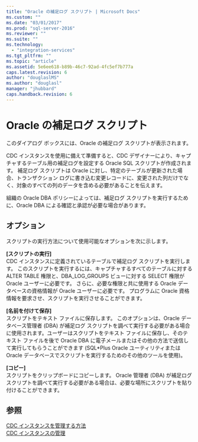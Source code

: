 ```yaml
---
title: "Oracle の補足ログ スクリプト | Microsoft Docs"
ms.custom: ""
ms.date: "03/01/2017"
ms.prod: "sql-server-2016"
ms.reviewer: ""
ms.suite: ""
ms.technology: 
  - "integration-services"
ms.tgt_pltfrm: ""
ms.topic: "article"
ms.assetid: 5e6ee618-b89b-46c7-92ad-4fc5ef7b777a
caps.latest.revision: 6
author: "douglaslMS"
ms.author: "douglasl"
manager: "jhubbard"
caps.handback.revision: 6
---
```

# Oracle の補足ログ スクリプト
  このダイアログ ボックスには、Oracle の補足ログ スクリプトが表示されます。  
  
 CDC インスタンスを使用に備えて準備すると、CDC デザイナーにより、キャプチャするテーブル用の補足ログを設定する Oracle SQL スクリプトが作成されます。 補足ログ スクリプトは Oracle に対し、特定のテーブルが更新された場合、トランザクション ログに書き込む変更レコードに、変更された列だけでなく、対象のすべての列のデータを含める必要があることを伝えます。  
  
 組織の Oracle DBA ポリシーによっては、補足ログ スクリプトを実行するために、Oracle DBA による確認と承認が必要な場合があります。  
  
## オプション  
 スクリプトの実行方法について使用可能なオプションを次に示します。  
  
 **[スクリプトの実行]**  
 CDC インスタンスに定義されているテーブルで補足ログ スクリプトを実行します。 このスクリプトを実行するには、キャプチャするすべてのテーブルに対する ALTER TABLE 権限と、DBA_LOG_GROUPS ビューに対する SELECT 権限が Oracle ユーザーに必要です。 さらに、必要な権限と共に使用する Oracle データベースの資格情報が Oracle ユーザーに必要です。 プログラムに Oracle 資格情報を要求させ、スクリプトを実行させることができます。  
  
 **[名前を付けて保存]**  
 スクリプトをテキスト ファイルに保存します。 このオプションは、Oracle データベース管理者 (DBA) が補足ログ スクリプトを調べて実行する必要がある場合に使用されます。ユーザーはスクリプトをテキスト ファイルに保存し、そのテキスト ファイルを後で Oracle DBA に電子メールまたはその他の方法で送信して実行してもらうことができます (SQL*Plus Oracle ユーティリティまたは Oracle データベースでスクリプトを実行するためのその他のツールを使用)。  
  
 **[コピー]**  
 スクリプトをクリップボードにコピーします。 Oracle 管理者 (DBA) が補足ログ スクリプトを調べて実行する必要がある場合は、必要な場所にスクリプトを貼り付けることができます。  
  
## 参照  
 [CDC インスタンスを管理する方法](../../integration-services/change-data-capture/how-to-manage-a-cdc-instance.md)   
 [CDC インスタンスの管理](../../integration-services/change-data-capture/manage-a-cdc-instance.md)  
  
  